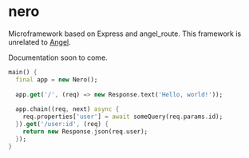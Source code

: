 # nero
Microframework based on Express and angel_route. This framework is unrelated to
[Angel](https://github.com/angel-dart/angel).

Documentation soon to come.

```dart
main() {
  final app = new Nero();
  
  app.get('/', (req) => new Response.text('Hello, world!'));
  
  app.chain((req, next) async {
    req.properties['user'] = await someQuery(req.params.id);
  }).get('/user:id', (req) {
    return new Response.json(req.user);
  });
}
```
